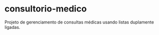 # consultorio-medico
Projeto de gerenciamento de consultas médicas usando listas duplamente ligadas.
